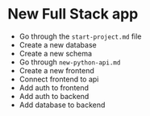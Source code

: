 # New Full Stack app
* Go through the `start-project.md` file
* Create a new database
* Create a new schema
* Go through `new-python-api.md`
* Create a new frontend
* Connect frontend to api
* Add auth to frontend
* Add auth to backend
* Add database to backend